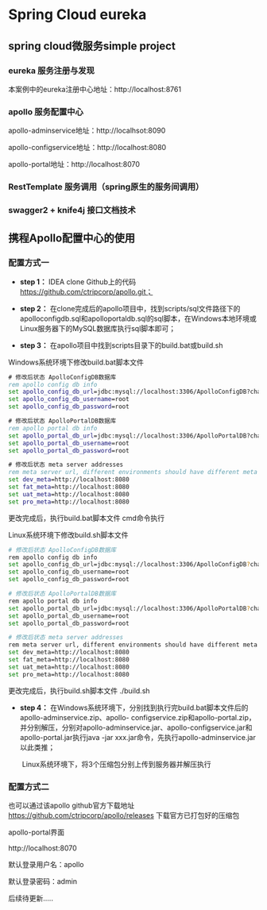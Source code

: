 # **Spring Cloud eureka**

## **spring cloud微服务simple project**

### eureka  服务注册与发现
本案例中的eureka注册中心地址：http://localhost:8761
### apollo   服务配置中心
apollo-adminservice地址：http://localhsot:8090

apollo-configservice地址：http://localhost:8080

apollo-portal地址：http://localhost:8070
### RestTemplate 服务调用（spring原生的服务间调用）

### swagger2 + knife4j  接口文档技术



## 携程Apollo配置中心的使用

### 配置方式一

- **step 1：** IDEA clone Github上的代码 https://github.com/ctripcorp/apollo.git；

- **step 2：** 在clone完成后的apollo项目中，找到scripts/sql文件路径下的apolloconfigdb.sql和apolloportaldb.sql的sql脚本，在Windows本地环境或Linux服务器下的MySQL数据库执行sql脚本即可；

- **step 3：** 在apollo项目中找到scripts目录下的build.bat或build.sh

Windows系统环境下修改build.bat脚本文件

```bat
# 修改后状态 ApolloConfigDB数据库
rem apollo config db info
set apollo_config_db_url=jdbc:mysql://localhost:3306/ApolloConfigDB?characterEncoding=utf8
set apollo_config_db_username=root
set apollo_config_db_password=root

# 修改后状态 ApolloPortalDB数据库
rem apollo portal db info
set apollo_portal_db_url=jdbc:mysql://localhost:3306/ApolloPortalDB?characterEncoding=utf8
set apollo_portal_db_username=root
set apollo_portal_db_password=root

# 修改后状态 meta server addresses
rem meta server url, different environments should have different meta server addresses
set dev_meta=http://localhost:8080
set fat_meta=http://localhost:8080
set uat_meta=http://localhost:8080
set pro_meta=http://localhost:8080
```

更改完成后，执行build.bat脚本文件 cmd命令执行

Linux系统环境下修改build.sh脚本文件

```sh
# 修改后状态 ApolloConfigDB数据库
rem apollo config db info
set apollo_config_db_url=jdbc:mysql://localhost:3306/ApolloConfigDB?characterEncoding=utf8
set apollo_config_db_username=root
set apollo_config_db_password=root

# 修改后状态 ApolloPortalDB数据库
rem apollo portal db info
set apollo_portal_db_url=jdbc:mysql://localhost:3306/ApolloPortalDB?characterEncoding=utf8
set apollo_portal_db_username=root
set apollo_portal_db_password=root

# 修改后状态 meta server addresses
rem meta server url, different environments should have different meta server addresses
set dev_meta=http://localhost:8080
set fat_meta=http://localhost:8080
set uat_meta=http://localhost:8080
set pro_meta=http://localhost:8080
```

更改完成后，执行build.sh脚本文件 ./build.sh

- **step 4：** 在Windows系统环境下，分别找到执行完build.bat脚本文件后的apollo-adminservice.zip、apollo-	configservice.zip和apollo-portal.zip，并分别解压，分别对apollo-adminservice.jar、apollo-configservice.jar和apollo-portal.jar执行java -jar xxx.jar命令，先执行apollo-adminservice.jar以此类推；

  ​		Linux系统环境下，将3个压缩包分别上传到服务器并解压执行

### 配置方式二

也可以通过该apollo github官方下载地址 https://github.com/ctripcorp/apollo/releases 下载官方已打包好的压缩包



apollo-portal界面

http://localhost:8070

默认登录用户名：apollo

默认登录密码：admin



后续待更新.....
